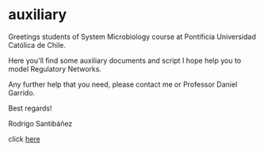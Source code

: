 # auxiliary
Greetings students of System Microbiology course at Pontificia Universidad Católica de Chile.

Here you'll find some auxiliary documents and script I hope help you to model Regulatory Networks.

Any further help that you need, please contact me or Professor Daniel Garrido.

Best regards!

Rodrigo Santibáñez

click [here](https://cdn.rawgit.com/glucksfall/auxiliary/27c76e75/network_motifs_python.html)
